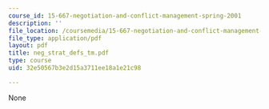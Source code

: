```yaml
---
course_id: 15-667-negotiation-and-conflict-management-spring-2001
description: ''
file_location: /coursemedia/15-667-negotiation-and-conflict-management-spring-2001/32e50567b3e2d15a3711ee18a1e21c98_neg_strat_defs_tm.pdf
file_type: application/pdf
layout: pdf
title: neg_strat_defs_tm.pdf
type: course
uid: 32e50567b3e2d15a3711ee18a1e21c98

---
```

None